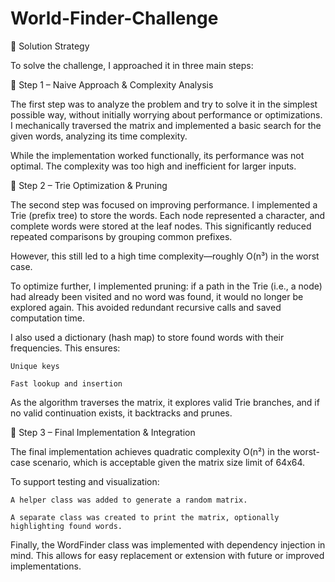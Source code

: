 # World-Finder-Challenge

🧩 Solution Strategy

To solve the challenge, I approached it in three main steps:

🥇 Step 1 – Naive Approach & Complexity Analysis

The first step was to analyze the problem and try to solve it in the simplest possible way, without initially worrying about performance or optimizations.
I mechanically traversed the matrix and implemented a basic search for the given words, analyzing its time complexity.

While the implementation worked functionally, its performance was not optimal. The complexity was too high and inefficient for larger inputs.

🥈 Step 2 – Trie Optimization & Pruning

The second step was focused on improving performance. I implemented a Trie (prefix tree) to store the words. Each node represented a character, and complete words were stored at the leaf nodes. This significantly reduced repeated comparisons by grouping common prefixes.

However, this still led to a high time complexity—roughly O(n³) in the worst case.

To optimize further, I implemented pruning: if a path in the Trie (i.e., a node) had already been visited and no word was found, it would no longer be explored again. This avoided redundant recursive calls and saved computation time.

I also used a dictionary (hash map) to store found words with their frequencies. This ensures:

    Unique keys

    Fast lookup and insertion

As the algorithm traverses the matrix, it explores valid Trie branches, and if no valid continuation exists, it backtracks and prunes.

🥉 Step 3 – Final Implementation & Integration

The final implementation achieves quadratic complexity O(n²) in the worst-case scenario, which is acceptable given the matrix size limit of 64x64.

To support testing and visualization:

    A helper class was added to generate a random matrix.

    A separate class was created to print the matrix, optionally highlighting found words.

Finally, the WordFinder class was implemented with dependency injection in mind. This allows for easy replacement or extension with future or improved implementations.
